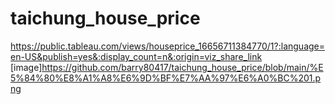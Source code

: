 # taichung_house_price
https://public.tableau.com/views/houseprice_16656711384770/1?:language=en-US&publish=yes&:display_count=n&:origin=viz_share_link
[image]https://github.com/barry80417/taichung_house_price/blob/main/%E5%84%80%E8%A1%A8%E6%9D%BF%E7%AA%97%E6%A0%BC%201.png
